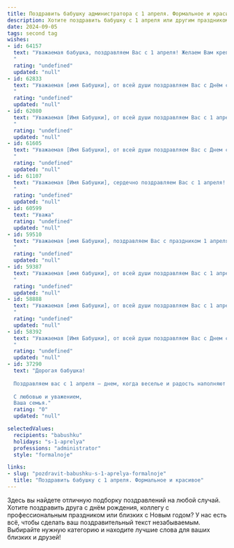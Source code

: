 ```yaml
---
title: Поздравить бабушку администратора с 1 апреля. Формальное и красивое
description: Хотите поздравить бабушку с 1 апреля или другим праздником? Наш ИИ создаст незабываемое поздравление, а вы обязательно выделитесь среди других.  
date: 2024-09-05
tags: second tag
wishes:
- id: 64157
  text: "Уважаемая бабушка, поздравляем Вас с 1 апреля! Желаем Вам крепкого здоровья, бодрости духа и весеннего настроения. Пусть жизнь будет полна ярких красок, добрых событий и приятных сюрпризов.
  "
  rating: "undefined"
  updated: "null"
- id: 62833
  text: "Уважаемая [имя Бабушки], от всей души поздравляем Вас с Днём смеха! Желаем Вам крепкого здоровья, бодрости духа и всегда светлого настроения. Пусть Ваши профессиональные достижения, как администратора, всегда будут оценены по достоинству, а коллеги по работе —  надежными и дружелюбными.
  "
  rating: "undefined"
  updated: "null"
- id: 62080
  text: "Уважаемая [Имя Бабушки], от всей души поздравляем Вас с 1 апреля! Желаем Вам крепкого здоровья, неиссякаемой энергии и  радости! Пусть Ваш профессионализм, как администратора, всегда остается на высоте, а работа приносит Вам истинное удовлетворение. С праздником!
  "
  rating: "undefined"
  updated: "null"
- id: 61605
  text: "Уважаемая [Имя Бабушки], от всей души поздравляем Вас с Днем смеха! Желаем Вам всегда оставаться жизнерадостной, активной и оптимистичной, как в Вашей работе администратора, так и в повседневной жизни. Пусть удача всегда сопутствует Вам, а улыбка не сходит с Вашего лица!
  "
  rating: "undefined"
  updated: "null"
- id: 61107
  text: "Уважаемая [Имя Бабушки], сердечно поздравляем Вас с 1 апреля! Желаем Вам крепкого здоровья, бодрости духа и неиссякаемого оптимизма. Пусть каждый день будет наполнен радостью, а Ваша работа администратора приносит Вам только удовлетворение и признание. С праздником!
  "
  rating: "undefined"
  updated: "null"
- id: 60599
  text: "Уважа"
  rating: "undefined"
  updated: "null"
- id: 59510
  text: "Уважаемая [имя Бабушки], поздравляем Вас с праздником 1 апреля! Желаем Вам крепкого здоровья,  радости,  успехов в Вашей работе,  ярких впечатлений и прекрасного настроения!
  "
  rating: "undefined"
  updated: "null"
- id: 59387
  text: "Уважаемая [имя бабушки], от всей души поздравляем Вас с 1 апреля! Желаем Вам весеннего настроения, радости и благополучия. Пусть Ваша работа администратора приносит Вам удовлетворение и успех, а дом всегда будет наполнен теплом и любовью!
  "
  rating: "undefined"
  updated: "null"
- id: 58888
  text: "Уважаемая [имя Бабушки], от всей души поздравляем Вас с 1 апреля! Желаем Вам весеннего настроения, крепкого здоровья, оптимизма и благополучия. Пусть этот день принесет Вам только приятные моменты и подарит улыбки!
  "
  rating: "undefined"
  updated: "null"
- id: 58392
  text: "Уважаемая [Имя Бабушки], от всей души поздравляем Вас с Днем смеха! Желаем Вам здоровья, бодрости духа и море позитива каждый день. Пусть  Ваша работа Администратора приносит Вам удовлетворение, а в семье царит мир и взаимопонимание.
  "
  rating: "undefined"
  updated: "null"
- id: 37290
  text: "Дорогая бабушка!
  
  Поздравляем вас с 1 апреля — днем, когда веселье и радость наполняют наши сердца! В этот особенный праздник желаем вам здоровья, счастья и неисчерпаемых сил. Как замечательный администратор, вы умело управляете всеми делами, создавая комфорт и гармонию вокруг. Пусть каждый ваш день будет полон приятных сюрпризов, улыбок и тепла от близких.
  
  С любовью и уважением,
  Ваша семья."
  rating: "0"
  updated: "null"

selectedValues:
  recipients: "babushku"
  holidays: "s-1-aprelya"
  professions: "administrator"
  style: "formalnoje"

links:
- slug: "pozdravit-babushku-s-1-aprelya-formalnoje"
  title: "Поздравить бабушку с 1 апреля. Формальное и красивое"
---
```


Здесь вы найдете отличную подборку поздравлений на любой случай. 
Хотите поздравить друга с днём рождения, коллегу с профессиональным праздником или близких с Новым годом? У нас есть всё, чтобы сделать ваш поздравительный текст незабываемым. Выбирайте нужную категорию и находите лучшие слова для ваших близких и друзей!
